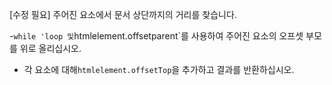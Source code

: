 [수정 필요]
주어진 요소에서 문서 상단까지의 거리를 찾습니다.

-`while 'loop 및`htmlelement.offsetparent`를 사용하여 주어진 요소의 오프셋 부모를 위로 올리십시오.
- 각 요소에 대해`htmlelement.offsetTop`을 추가하고 결과를 반환하십시오.